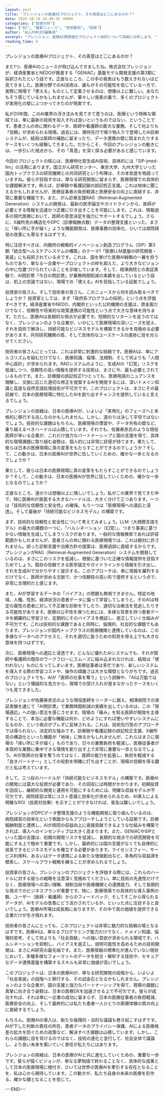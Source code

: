```yaml
---
layout: post
title: "プレシジョンの医療AIプロジェクト、その真意はどこにあるのか？"
date: 2025-10-10 16:40:35 +0000
categories: ["投資分析"]
tags: ["AI", "最新ニュース", "技術動向", "投資"]
author: "ALLFORCES編集部"
excerpt: "プレシジョン、医療AI開発強化プロジェクト採択について詳細に分析します。"
reading_time: 8
---
```


プレシジョンの医療AIプロジェクト、その真意はどこにあるのか？

また1つ、医療AIのニュースが飛び込んできましたね。株式会社プレシジョンが、経済産業省とNEDOが推進する「GENIAC」基盤モデル開発支援の第3期に採択されたという話です。正直なところ、この手の発表はもう数えきれないほど見てきました。医療分野でのAI活用は、誰もがその可能性を信じている一方で、実際に現場で「使える」ものとして定着させるのは、想像以上に難しい。あなたもそう感じているかもしれませんが、華々しい発表の裏で、多くのプロジェクトが実用化の壁にぶつかってきたのが現実です。

私が20年間、このAI業界の浮き沈みを見てきて思うのは、医療という特殊な領域では、単に最新の技術を投入すれば良いというものではない、ということです。患者さんの命に関わるデータ、医師や看護師の膨大な業務、そして何よりも「信頼」が求められる現場。過去には、期待先行で鳴り物入りで登場したAI診断システムが、結局は医師の補助に留まったり、データ連携の壁に阻まれたりするケースをいくつも経験してきました。だからこそ、今回のプレシジョンの動きには、一歩引いた視点から、その「真意」を深く探る必要があると感じています。

今回のプロジェクトの核心は、医療特化型生成AI技術、具体的には「SIP-jmed-llm」の活用にあります。国立がん研究センター、東京大学、九州大学といった国内トップクラスの研究機関との共同研究という布陣は、その本気度を物語っていますね。彼らが目指すのは、単なる研究開発に留まらず、医療現場での具体的な課題解決です。例えば、診療録や看護記録の誤記校正支援。これは地味に聞こえるかもしれませんが、医療従事者の負担軽減と医療安全の向上に直結する、非常に重要な機能です。また、がん診療支援RAG（Retrieval-Augmented Generation）システムの開発は、最新の医学論文やガイドラインから、医師が必要とする情報を迅速かつ正確に引き出すことを可能にします。これは、情報過多の現代医療において、医師の意思決定を強力にサポートするでしょう。さらに、X線所見の構造化やDPC（診療報酬点数）データの整理支援といった、まさに「痒い所に手が届く」ような機能開発は、医療事務の効率化、ひいては病院経営の改善にも寄与するはずです。

特に注目すべきは、内閣府の戦略的イノベーション創造プログラム（SIP）第3期「統合型ヘルスケアシステムの構築」のテーマ1「医療LLM基盤の研究開発・実装」にも採択されている点です。これは、国を挙げた医療AI戦略の一翼を担うものであり、単なる一企業や一プロジェクトの枠を超えた、より大きなビジョンの中に位置づけられていることを示唆しています。そして、相澤病院との実証実験で、AI問診票「今日の問診票」が業務時間削減の実績を出しているという話は、机上の空論ではない、現場での「使える」AIを目指している証拠でしょう。

投資家の皆さん、そして技術者の皆さん、このニュースから何を読み取るべきでしょうか？
投資家としては、まず「政府系プログラムの採択」という点を評価すべきです。経済産業省やNEDO、内閣府といった公的機関の支援は、資金面だけでなく、信頼性や将来的な政策連携の可能性という点で大きな意味を持ちます。ただし、医療AIは長期的な視点が必要です。短期的なリターンを追うのではなく、プレシジョンのような企業が、いかにして医療現場の深いニーズを捉え、それを技術で解決し、持続可能なビジネスモデルを構築できるかを見極める必要があります。共同研究機関の質、そして具体的なユースケースの進捗に目を光らせてください。

技術者の皆さんにとっては、これは非常に刺激的な挑戦です。医療AIは、単にアルゴリズムを組むだけでなく、医療知識、倫理、法規制、そして何よりも「人間中心設計」が求められます。RAGシステムのように、生成AIの「幻覚」リスクを低減しつつ、信頼性の高い情報を提供する技術は、まさに今、最も必要とされているものです。また、診療録の誤記校正1つとっても、医療用語のニュアンスを理解し、文脈に応じた適切な修正を提案するAIを開発するには、深いドメイン知識と高度な自然言語処理技術が不可欠です。このプロジェクトは、まさにその最前線で、日本の医療現場に特化したAIを創り出すチャンスを提供していると言えるでしょう。

プレシジョンの挑戦は、日本の医療AIが、いよいよ「実用化」のフェーズへと本格的に移行する兆しなのかもしれません。しかし、道のりは決して平坦ではないでしょう。技術的な課題はもちろん、医療現場の慣習や、データ共有の壁など、乗り越えるべきハードルは山積しています。それでも、佐藤寿彦氏のような現役医師が率いる企業が、これだけ強力なパートナーシップと国の支援を得て、具体的な現場課題に取り組む姿勢は、個人的には非常に好感が持てます。果たして、彼らは日本の医療現場に真の変革をもたらすことができるのでしょうか？そして、この動きは、日本の医療AIが世界に伍していくための、確かな一歩となるのでしょうか？

果たして、彼らは日本の医療現場に真の変革をもたらすことができるのでしょうか？そして、この動きは、日本の医療AIが世界に伍していくための、確かな一歩となるのでしょうか？

正直なところ、道のりは想像以上に険しいでしょう。私がこの業界で見てきた中で、特に医療AIが直面する大きなハードルは、大きく分けて三つあります。一つは「技術的な信頼性と安全性」の確保。もう一つは「医療現場への適応と浸透」。そして最後が「持続可能なビジネスモデル」の構築です。

まず、技術的な信頼性と安全性について考えてみましょう。LLM（大規模言語モデル）の最大の課題の一つに、「ハルシネーション（幻覚）」、つまり事実に基づかない情報を生成してしまうリスクがあります。一般的な情報検索であれば許容範囲かもしれませんが、患者さんの命に関わる医療現場では、これは絶対に許されません。誤った診断支援や治療方針の提案は、医療過誤に直結するからです。プレシジョンがRAG（Retrieval-Augmented Generation）システムを開発しているのは、まさにこのリスクを低減し、根拠に基づいた正確な情報提供を目指すためでしょう。既存の信頼できる医学論文やガイドラインから情報を引き出し、それを生成AIで分かりやすく提示する。このアプローチは、単に情報を羅列するだけでなく、医師が求める文脈で、かつ信頼性の高い形で提供するという点で、非常に合理的だと感じます。

また、AIが学習するデータの「バイアス」の問題も無視できません。特定の地域、人種、性別、経済状況の患者データに偏って学習してしまうと、そのAIは特定の属性の患者に対して不正確な診断を下したり、適切な治療法を見逃したりする可能性があります。医療の公平性を保つためには、多様な背景を持つ患者データを網羅的に学習させ、定期的にそのバイアスを検証し、是正していく仕組みが不可欠です。これは技術的な課題であると同時に、倫理的、社会的な課題でもあります。プレシジョンが国内トップクラスの医療機関と連携しているのは、この多様なデータへのアクセスと、それを適切に扱うための知見を得る上でも大きな意味を持つはずです。

次に、医療現場への適応と浸透です。どんなに優れたAIシステムでも、それが医師や看護師の既存のワークフローにスムーズに組み込まれなければ、結局は「使われない」ものになってしまいます。医療従事者は多忙であり、新しいシステムを導入する際の学習コストや、操作の煩雑さは大きな障壁となりがちです。過去のプロジェクトでも、AIが「医師の仕事を奪う」という誤解や、「AIは万能ではない」という懐疑的な見方から、現場での受け入れが進まなかったケースをいくつも見てきました。

プレシジョンが佐藤寿彦氏のような現役医師をリーダーに据え、相澤病院での実証実験を通じて「AI問診票」で業務時間削減の実績を出しているのは、この「現場適応」への強い意志を感じさせます。現場の「痛み」を知る医師が開発を主導することで、本当に必要な機能は何か、どのようにすれば使いやすいシステムになるのか、という視点がブレずに反映される。これは、技術先行型のアプローチでは得られない、決定的な強みです。診療録や看護記録の誤記校正支援、X線所見の構造化といった機能が「地味」に映るかもしれませんが、これらはまさに現場の「痒い所に手が届く」ものであり、日々の業務負担を軽減し、医療従事者が本質的な業務に集中できる環境を創り出す上で非常に重要な一歩となるでしょう。AIが医師の仕事を奪うのではなく、医師の能力を拡張し、負担を軽減する「良きパートナー」としての役割を明確に打ち出すことが、現場の信頼を得る鍵だと私は考えています。

そして、三つ目のハードルが「持続可能なビジネスモデル」の構築です。医療AIの開発には莫大な投資が必要であり、その回収には時間がかかります。初期投資を回収し、継続的な開発と運用を可能にするためには、明確な収益モデルが不可欠です。病院経営は常にコスト意識と効率化が求められるため、AI導入による明確なROI（投資対効果）を示すことができなければ、普及は難しいでしょう。

プレシジョンがDPCデータ整理支援のような機能開発に取り組んでいるのは、病院経営の効率化という側面からもアプローチしようとしている証拠です。診療報酬制度と連携し、AIが病院の収益向上に直接貢献できるような仕組みを構築できれば、導入へのインセンティブは大きく高まります。また、GENIACやSIPといった国の支援は、初期の開発リスクを低減し、長期的な視点での研究開発を可能にする上で極めて重要です。しかし、最終的には国の支援がなくても自律的に成長できるビジネスモデルを確立する必要があります。ライセンスフィー、サービス利用料、あるいはデータ連携による新たな価値創出など、多角的な収益源を模索し、スケールアウト戦略を練ることが求められるでしょう。

投資家の皆さん、プレシジョンのプロジェクトを評価する際には、これらのハードルに対する彼らの戦略を注意深く見極めてください。単に技術の先進性だけでなく、医療現場への深い理解、規制当局や医療機関との連携能力、そして長期的な視点でのビジネスプランが重要です。特に、医療現場での具体的な導入事例の数、ユーザー（医師・看護師）からのフィードバック、そしてそこから得られるデータが、AIモデルの改善にどう活かされているか、といった点に注目すると良いでしょう。医療AI市場は成長期にありますが、その中で真の価値を提供できる企業だけが生き残れます。

技術者の皆さんにとっても、このプロジェクトは非常に魅力的な挑戦の場となるはずです。医療AIは、単なるプログラミング能力だけでなく、ドメイン知識、倫理的思考、そして何よりも「社会貢献」への強い意欲が求められる領域です。ハルシネーションを抑制し、バイアスを是正し、説明可能性を高めるための技術開発は、まさにAI研究の最先端です。また、医療情報の標準化が進んでいない現状において、多種多様なフォーマットのデータを統合・解析する技術や、セキュアなデータ連携基盤を構築するスキルも非常に価値が高いでしょう。

このプロジェクトは、日本の医療AIが、単なる研究開発の段階から、いよいよ「社会実装」の段階へと移行する、その試金石となるかもしれません。プレシジョンのような企業が、国の支援と強力なパートナーシップを得て、現場の課題に真摯に向き合う姿勢は、日本の医療DXを加速させる上で不可欠です。彼らが成功すれば、それは単に一企業の成功に留まらず、日本の医療従事者の負担軽減、医療安全の向上、そして最終的には私たち患者一人ひとりの医療体験の質の向上に直結するでしょう。

もちろん、医療AIの導入は、新たな倫理的・法的な議論も巻き起こすはずです。AIが下した判断の責任の所在、患者データのプライバシー保護、AIによる医療格差の拡大を防ぐための政策など、解決すべき課題は山積しています。しかし、これらの課題に目を背けるのではなく、技術の進化と並行して、社会全体で議論し、より良い未来を築いていく責任が私たちにはあります。

プレシジョンの挑戦は、日本の医療がAIと共に進化していくための、重要な一歩です。彼らが描くビジョンが、単なる夢物語で終わることなく、具体的な成果として日本の医療現場に根付き、ひいては世界の医療AIを牽引する存在となることを、私は心から期待しています。この動きが、私たち自身の未来の医療を形作る、確かな礎となることを信じて。

---END---
